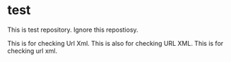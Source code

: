 # test

This is test repository.
Ignore this repostiosy.

This is for checking Url Xml.
This is also for checking URL XML.
This is for checking url xml.
